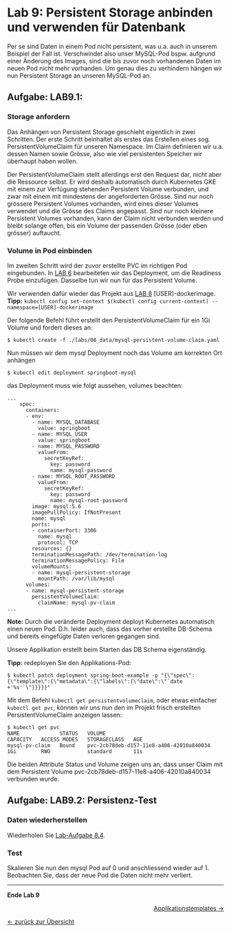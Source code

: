 # Lab 9: Persistent Storage anbinden und verwenden für Datenbank

Per se sind Daten in einem Pod nicht persistent, was u.a. auch in unserem Beispiel der Fall ist. Verschwindet also unser MySQL-Pod bspw. aufgrund einer Änderung des Images, sind die bis zuvor noch vorhandenen Daten im neuen Pod nicht mehr vorhanden. Um genau dies zu verhindern hängen wir nun Persistent Storage an unseren MySQL-Pod an.

## Aufgabe: LAB9.1:

### Storage anfordern

Das Anhängen von Persistent Storage geschieht eigentlich in zwei Schritten. Der erste Schritt beinhaltet als erstes das Erstellen eines sog. PersistentVolumeClaim für unseren Namespace. Im Claim definieren wir u.a. dessen Namen sowie Grösse, also wie viel persistenten Speicher wir überhaupt haben wollen.

Der PersistentVolumeClaim stellt allerdings erst den Request dar, nicht aber die Ressource selbst. Er wird deshalb automatisch durch Kubernetes GKE mit einem zur Verfügung stehenden Persistent Volume verbunden, und zwar mit einem mit mindestens der angeforderten Grösse. Sind nur noch grössere Persistent Volumes vorhanden, wird eines dieser Volumes verwendet und die Grösse des Claims angepasst. Sind nur noch kleinere Persistent Volumes vorhanden, kann der Claim nicht verbunden werden und bleibt solange offen, bis ein Volume der passenden Grösse (oder eben grösser) auftaucht.


### Volume in Pod einbinden

Im zweiten Schritt wird der zuvor erstellte PVC im richtigen Pod eingebunden. In [LAB 6](06_scale.md) bearbeiteten wir das Deployment, um die Readiness Probe einzufügen. Dasselbe tun wir nun für das Persistent Volume.

Wir verwenden dafür wieder das Projekt aus [LAB 8](08_database.md) [USER]-dockerimage. **Tipp:** `kubectl config set-context $(kubectl config current-context) --namespace=[USER]-dockerimage`

Der folgende Befehl führt erstellt den PersistentVolumeClaim für ein 1Gi Volume und fordert dieses an:
```
$ kubectl create -f ./labs/08_data/mysql-persistent-volume-claim.yaml
```
Nun müssen wir dem mysql Deployment noch das Volume am korrekten Ort anhängen

```
$ kubectl edit deployment springboot-mysql
```
das Deployment muss wie folgt aussehen, volumes beachten:
```
...
    spec:
      containers:
      - env:
        - name: MYSQL_DATABASE
          value: springboot
        - name: MYSQL_USER
          value: springboot
        - name: MYSQL_PASSWORD
          valueFrom:
            secretKeyRef:
              key: password
              name: mysql-password
        - name: MYSQL_ROOT_PASSWORD
          valueFrom:
            secretKeyRef:
              key: password
              name: mysql-root-password
        image: mysql:5.6
        imagePullPolicy: IfNotPresent
        name: mysql
        ports:
        - containerPort: 3306
          name: mysql
          protocol: TCP
        resources: {}
        terminationMessagePath: /dev/termination-log
        terminationMessagePolicy: File
        volumeMounts:
        - name: mysql-persistent-storage
          mountPath: /var/lib/mysql
      volumes:
      - name: mysql-persistent-storage
        persistentVolumeClaim:
          claimName: mysql-pv-claim
...
```

**Note:** Durch die veränderte Deployment deployt Kubernetes automatisch einen neuen Pod. D.h. leider auch, dass das vorher erstellte DB-Schema und bereits eingefügte Daten verloren gegangen sind.

Unsere Applikation erstellt beim Starten das DB Schema eigenständig.

**Tipp:** redeployen Sie den Applikations-Pod:

```
$ kubectl patch deployment spring-boot-example -p "{\"spec\":{\"template\":{\"metadata\":{\"labels\":{\"date\":\"`date +'%s'`\"}}}}}"
```

Mit dem Befehl `kubectl get persistentvolumeclaim`, oder etwas einfacher `kubectl get pvc`, können wir uns nun den im Projekt frisch erstellten PersistentVolumeClaim anzeigen lassen:
```
$ kubectl get pvc
NAME             STATUS   VOLUME                                     CAPACITY   ACCESS MODES   STORAGECLASS   AGE
mysql-pv-claim   Bound    pvc-2cb78deb-d157-11e8-a406-42010a840034   1Gi        RWO            standard       11s
```
Die beiden Attribute Status und Volume zeigen uns an, dass unser Claim mit dem Persistent Volume pvc-2cb78deb-d157-11e8-a406-42010a840034 verbunden wurde.


## Aufgabe: LAB9.2: Persistenz-Test

### Daten wiederherstellen

Wiederholen Sie [Lab-Aufgabe 8.4](08_database.md#l%C3%B6sung-lab84).


### Test

Skalieren Sie nun den mysql Pod auf 0 und anschliessend wieder auf 1. Beobachten Sie, dass der neue Pod die Daten nicht mehr verliert.

---

**Ende Lab 9**

<p width="100px" align="right"><a href="11_template.md">Applikationstemplates →</a></p>

[← zurück zur Übersicht](../README.md)
